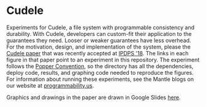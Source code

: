 # Cudele

Experiments for Cudele, a file system with programmable consistency and
durability. With Cudele, developers can custom-fit their application to the
guarantees they need. Looser or weaker guarantees have less overhead. For the
motivation, design, and implementation of the system, please the [Cudele
paper](paper/paper.pdf) that was recently accepted at [IPDPS
'18](http://www.ipdps.org/ipdps2018/2018_advance_program.html#thursday). The
links in each figure in that paper point to an experiment in this repository.
The experiment follows the [Popper Convention](http://falsifiable.us/), so the
directory has all the dependencies, deploy code, results, and graphing code
needed to reproduce the figures. For information about running these
experiments, see the Mantle blogs on our website at 
[programmability.us](http://programmability.us).

Graphics and drawings in the paper are drawn in Google Slides
[here](https://docs.google.com/presentation/d/1zvtOKVkC3_F_Jp0EW1UzKKmfpiY6qh3dC7TNkiwJYCE/edit).
